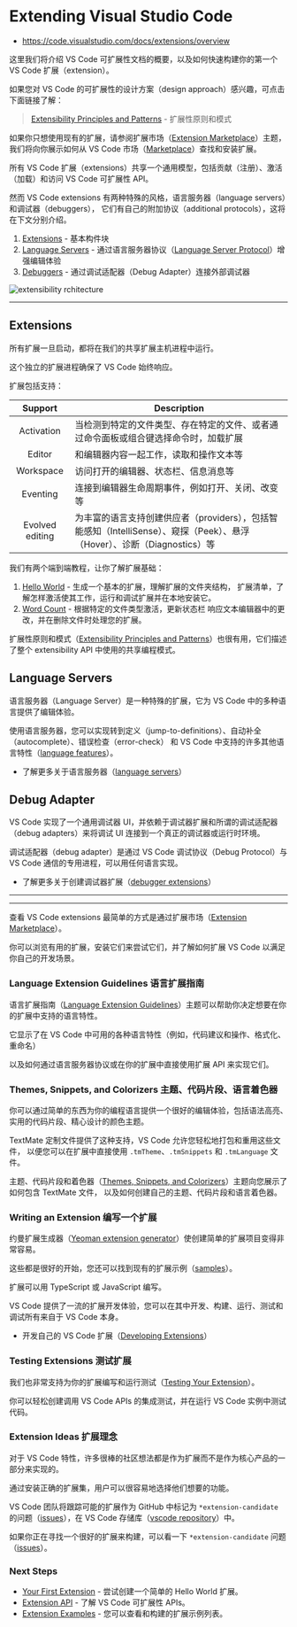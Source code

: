 # Extending Visual Studio Code

- <https://code.visualstudio.com/docs/extensions/overview>

这里我们将介绍 VS Code 可扩展性文档的概要，以及如何快速构建你的第一个 VS Code 扩展（extension）。

如果您对 VS Code 的可扩展性的设计方案（design approach）感兴趣，可点击下面链接了解：

> [Extensibility Principles and Patterns] - 扩展性原则和模式

如果你只想使用现有的扩展，请参阅扩展市场（[Extension Marketplace]）主题，
我们将向你展示如何从 VS Code 市场（[Marketplace]）查找和安装扩展。

所有 VS Code 扩展（extensions）共享一个通用模型，包括贡献（注册）、激活（加载）和访问 VS Code 可扩展性 API。

然而 VS Code extensions 有两种特殊的风格，语言服务器（language servers）和调试器（debuggers），
它们有自己的附加协议（additional protocols），这将在下文分别介绍。

1. [Extensions](#extensions) - 基本构件块
2. [Language Servers](#language-servers) - 通过语言服务器协议（[Language Server Protocol]）增强编辑体验
3. [Debuggers](#debug-adapter) - 通过调试适配器（Debug Adapter）连接外部调试器

![extensibility rchitecture](https://code.visualstudio.com/assets/docs/extensions/overview/extensibility-architecture.png)

---

## Extensions

所有扩展一旦启动，都将在我们的共享扩展主机进程中运行。

这个独立的扩展进程确保了 VS Code 始终响应。

扩展包括支持：

|     Support     | Description                                                                                                               |
| :-------------: | ------------------------------------------------------------------------------------------------------------------------- |
|   Activation    | 当检测到特定的文件类型、存在特定的文件、或者通过命令面板或组合键选择命令时，加载扩展                                      |
|     Editor      | 和编辑器内容一起工作，读取和操作文本等                                                                                    |
|    Workspace    | 访问打开的编辑器、状态栏、信息消息等                                                                                      |
|    Eventing     | 连接到编辑器生命周期事件，例如打开、关闭、改变等                                                                          |
| Evolved editing | 为丰富的语言支持创建供应者（providers），包括智能感知（IntelliSense）、窥探（Peek）、悬浮（Hover）、诊断（Diagnostics）等 |

我们有两个端到端教程，让你了解扩展基础：

1. [Hello World][example-hello-world] - 生成一个基本的扩展，理解扩展的文件夹结构，
   扩展清单，了解怎样激活使其工作，运行和调试扩展并在本地安装它。
2. [Word Count][example-word-count] - 根据特定的文件类型激活，更新状态栏
   响应文本编辑器中的更改，并在删除文件时处理您的扩展。

扩展性原则和模式（[Extensibility Principles and Patterns]）也很有用，它们描述了整个 extensibility API 中使用的共享编程模式。

## Language Servers

语言服务器（Language Server）是一种特殊的扩展，它为 VS Code 中的多种语言提供了编辑体验。

使用语言服务器，您可以实现转到定义（jump-to-definitions）、自动补全（autocomplete）、错误检查（error-check）
和 VS Code 中支持的许多其他语言特性（[language features][language-support]）。

- 了解更多关于语言服务器（[language servers][example-language-server]）

## Debug Adapter

VS Code 实现了一个通用调试器 UI，并依赖于调试器扩展和所谓的调试适配器（debug adapters）来将调试 UI 连接到一个真正的调试器或运行时环境。

调试适配器（debug adapter）是通过 VS Code 调试协议（Debug Protocol）与 VS Code 通信的专用进程，可以用任何语言实现。

- 了解更多关于创建调试器扩展（[debugger extensions][example-debuggers]）

---

---

查看 VS Code extensions 最简单的方式是通过扩展市场（[Extension Marketplace]）。

你可以浏览有用的扩展，安装它们来尝试它们，并了解如何扩展 VS Code 以满足你自己的开发场景。

### Language Extension Guidelines 语言扩展指南

语言扩展指南（[Language Extension Guidelines][language-support]）主题可以帮助你决定想要在你的扩展中支持的语言特性。

它显示了在 VS Code 中可用的各种语言特性（例如，代码建议和操作、格式化、重命名）

以及如何通过语言服务器协议或在你的扩展中直接使用扩展 API 来实现它们。

### Themes, Snippets, and Colorizers 主题、代码片段、语言着色器

你可以通过简单的东西为你的编程语言提供一个很好的编辑体验，包括语法高亮、实用的代码片段、精心设计的颜色主题。

TextMate 定制文件提供了这种支持，VS Code 允许您轻松地打包和重用这些文件，
以便您可以在扩展中直接使用 `.tmTheme`、`.tmSnippets` 和 `.tmLanguage` 文件。

主题、代码片段和着色器（[Themes, Snippets, and Colorizers][themes-snippets-colorizers]）主题向您展示了如何包含 TextMate 文件，
以及如何创建自己的主题、代码片段和语言着色器。

### Writing an Extension 编写一个扩展

约曼扩展生成器（[Yeoman extension generator][yocode]）使创建简单的扩展项目变得非常容易。

这些都是很好的开始，您还可以找到现有的扩展示例（[samples]）。

扩展可以用 TypeScript 或 JavaScript 编写。

VS Code 提供了一流的扩展开发体验，您可以在其中开发、构建、运行、测试和调试所有来自于 VS Code 本身。

- 开发自己的 VS Code 扩展（[Developing Extensions]）

### Testing Extensions 测试扩展

我们也非常支持为你的扩展编写和运行测试（[Testing Your Extension][Testing Extensions]）。

你可以轻松创建调用 VS Code APIs 的集成测试，并在运行 VS Code 实例中测试代码。

### Extension Ideas 扩展理念

对于 VS Code 特性，许多很棒的社区想法都是作为扩展而不是作为核心产品的一部分来实现的。

通过安装正确的扩展集，用户可以很容易地选择他们想要的功能。

VS Code 团队将跟踪可能的扩展作为 GitHub 中标记为 `*extension-candidate` 的问题（[issues][extension-candidate-issues]），在 VS Code 存储库（[vscode repository]）中。

如果你正在寻找一个很好的扩展来构建，可以看一下 `*extension-candidate` 问题（[issues][extension-candidate-issues]）。

### Next Steps

- [Your First Extension][example-hello-world] - 尝试创建一个简单的 Hello World 扩展。
- [Extension API] - 了解 VS Code 可扩展性 APIs。
- [Extension Examples][samples] - 您可以查看和构建的扩展示例列表。

[Extensibility Principles and Patterns]: https://code.visualstudio.com/docs/extensionAPI/patterns-and-principles
[Extension Marketplace]: https://code.visualstudio.com/docs/editor/extension-gallery
[Marketplace]: https://marketplace.visualstudio.com/VSCode
[Language Server Protocol]: https://microsoft.github.io/language-server-protocol/
[example-hello-world]: https://code.visualstudio.com/docs/extensions/example-hello-world
[example-word-count]: https://code.visualstudio.com/docs/extensions/example-word-count
[language-support]: https://code.visualstudio.com/docs/extensionAPI/language-support
[example-language-server]: https://code.visualstudio.com/docs/extensions/example-language-server
[example-debuggers]: https://code.visualstudio.com/docs/extensions/example-debuggers
[themes-snippets-colorizers]: https://code.visualstudio.com/docs/extensions/themes-snippets-colorizers
[yocode]: https://code.visualstudio.com/docs/extensions/yocode
[samples]: https://code.visualstudio.com/docs/extensions/samples
[Developing Extensions]: https://code.visualstudio.com/docs/extensions/developing-extensions
[Testing Extensions]: https://code.visualstudio.com/docs/extensions/testing-extensions
[extension-candidate-issues]: https://github.com/Microsoft/vscode/issues?q=is%3Aopen+is%3Aissue+label%3A*extension-candidate
[vscode repository]: https://github.com/Microsoft/vscode
[Extension API]: https://code.visualstudio.com/docs/extensionAPI/overview
